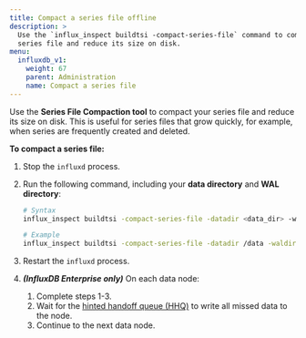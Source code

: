```yaml
---
title: Compact a series file offline
description: >
  Use the `influx_inspect buildtsi -compact-series-file` command to compact your
  series file and reduce its size on disk.
menu:
  influxdb_v1:
    weight: 67
    parent: Administration
    name: Compact a series file
---
```


Use the **Series File Compaction tool** to compact your series file and reduce its size on disk.
This is useful for series files that grow quickly, for example, when series are frequently created and deleted.

**To compact a series file:**

1.  Stop the `influxd` process.

2.  Run the following command, including your **data directory** and **WAL directory**:

    ```sh
    # Syntax
    influx_inspect buildtsi -compact-series-file -datadir <data_dir> -waldir <wal_dir>

    # Example
    influx_inspect buildtsi -compact-series-file -datadir /data -waldir /wal
    ```

3. Restart the `influxd` process.

4. **_(InfluxDB Enterprise only)_** On each data node:
    1. Complete steps 1-3.
    2. Wait for the [hinted handoff queue (HHQ)](/enterprise_influxdb/v1/concepts/clustering/#hinted-handoff)
       to write all missed data to the node.
    3. Continue to the next data node.
